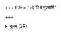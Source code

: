 +++
title = "०६ वि ते मुञ्चामि"

+++
<details><summary>मूलम् (GR)</summary>

वि ते मुञ्चामि रशनां वि रश्मीन्  
वि योक्त्राणि परिचर्तनानि च ।  
अरिष्टास्मिन् ज्योतिषि  
शिवा गृहपतौ भव ॥
</details>